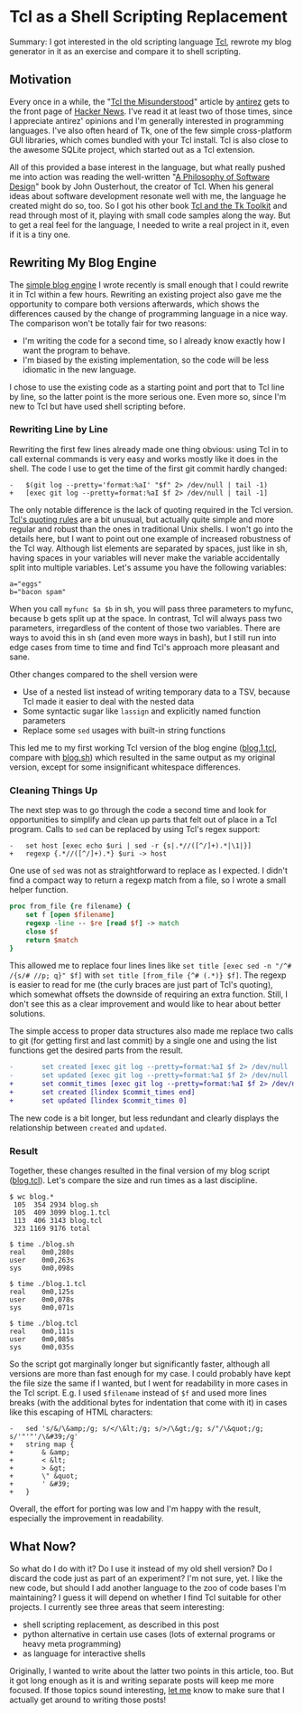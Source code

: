 # Tcl as a Shell Scripting Replacement

Summary: I got interested in the old scripting language [Tcl](https://www.tcl.tk/), rewrote my blog generator in it as an exercise and compare it to shell scripting.

## Motivation

Every once in a while, the "[Tcl the Misunderstood](http://antirez.com/articoli/tclmisunderstood.html)" article by [antirez](http://invece.org/) gets to the front page of [Hacker News](https://news.ycombinator.com/). I've read it at least two of those times, since I appreciate antirez' opinions and I'm generally interested in programming languages. I've also often heard of Tk, one of the few simple cross-platform GUI libraries, which comes bundled with your Tcl install. Tcl is also close to the awesome SQLite project, which started out as a Tcl extension.

All of this provided a base interest in the language, but what really pushed me into action was reading the well-written "[A Philosophy of Software Design](https://www.goodreads.com/en/book/show/39996759)" book by John Ousterhout, the creator of Tcl. When his general ideas about software development resonate well with me, the language he created might do so, too. So I got his other book [Tcl and the Tk Toolkit](https://www.oreilly.com/library/view/tcl-and-the/9780321601766/) and read through most of it, playing with small code samples along the way. But to get a real feel for the language, I needed to write a real project in it, even if it is a tiny one.

## Rewriting My Blog Engine

The [simple blog engine](https://github.com/karlb/karl.berlin) I wrote recently is small enough that I could rewrite it in Tcl within a few hours. Rewriting an existing project also gave me the opportunity to compare both versions afterwards, which shows the differences caused by the change of programming language in a nice way. The comparison won't be totally fair for two reasons:

* I'm writing the code for a second time, so I already know exactly how I want the program to behave.
* I'm biased by the existing implementation, so the code will be less idiomatic in the new language.

I chose to use the existing code as a starting point and port that to Tcl line by line, so the latter point is the more serious one. Even more so, since I'm new to Tcl but have used shell scripting before.

### Rewriting Line by Line
Rewriting the first few lines already made one thing obvious: using Tcl in to call external commands is very easy and works mostly like it does in the shell. The code I use to get the time of the first git commit hardly changed:

```
-	$(git log --pretty='format:%aI' "$f" 2> /dev/null | tail -1)
+	[exec git log --pretty=format:%aI $f 2> /dev/null | tail -1]
```

The only notable difference is the lack of quoting required in the Tcl version. [Tcl's quoting rules](https://wiki.tcl-lang.org/page/Tcl+Quoting) are a bit unusual, but actually quite simple and more regular and robust than the ones in traditional Unix shells. I won't go into the details here, but I want to point out one example of increased robustness of the Tcl way. Although list elements are separated by spaces, just like in sh, having spaces in your variables will never make the variable accidentally split into multiple variables. Let's assume you have the following variables:

```
a="eggs"
b="bacon spam"
```

When you call `myfunc $a $b` in sh, you will pass three parameters to myfunc, because b gets split up at the space. In contrast, Tcl will always pass two parameters, irregardless of the content of those two variables. There are ways to avoid this in sh (and even more ways in bash), but I still run into edge cases from time to time and find Tcl's approach more pleasant and sane.

Other changes compared to the shell version were
* Use of a nested list instead of writing temporary data to a TSV, because Tcl made it easier to deal with the nested data
* Some syntactic sugar like `lassign` and explicitly named function parameters
* Replace some `sed` usages with built-in string functions

This led me to my first working Tcl version of the blog engine ([blog.1.tcl](tcl/blog.1.tcl), compare with [blog.sh](tcl/blog.sh)) which resulted in the same output as my original version, except for some insignificant whitespace differences.

### Cleaning Things Up
The next step was to go through the code a second time and look for opportunities to simplify and clean up parts that felt out of place in a Tcl program. Calls to `sed` can be replaced by using Tcl's regex support:

```
-	set host [exec echo $uri | sed -r {s|.*//([^/]+).*|\1|}]
+	regexp {.*//([^/]+).*} $uri -> host
```

One use of `sed` was not as straightforward to replace as I expected. I didn't find a compact way to return a regexp match from a file, so I wrote a small helper function.

```tcl
proc from_file {re filename} {
	set f [open $filename]
	regexp -line -- $re [read $f] -> match
	close $f
	return $match
}
```

This allowed me to replace four lines lines like `set title [exec sed -n "/^# /{s/# //p; q}" $f]` with `set title [from_file {^# (.*)} $f]`. The regexp is easier to read for me (the curly braces are just part of Tcl's quoting), which somewhat offsets the downside of requiring an extra function. Still, I don't see this as a clear improvement and would like to hear about better solutions.

The simple access to proper data structures also made me replace two calls to git (for getting first and last commit) by a single one and using the list functions get the desired parts from the result.

```diff
-       set created [exec git log --pretty=format:%aI $f 2> /dev/null | tail -1]
-       set updated [exec git log --pretty=format:%aI $f 2> /dev/null | head -1]
+       set commit_times [exec git log --pretty=format:%aI $f 2> /dev/null]
+       set created [lindex $commit_times end]
+       set updated [lindex $commit_times 0]
```

The new code is a bit longer, but less redundant and clearly displays the relationship between `created` and `updated`.

### Result
Together, these changes resulted in the final version of my blog script ([blog.tcl](tcl/blog.tcl)). Let's compare the size and run times as a last discipline.

```
$ wc blog.*
 105  354 2934 blog.sh
 105  409 3099 blog.1.tcl
 113  406 3143 blog.tcl
 323 1169 9176 total

$ time ./blog.sh
real    0m0,280s
user    0m0,263s
sys     0m0,098s

$ time ./blog.1.tcl 
real    0m0,125s
user    0m0,078s
sys     0m0,071s

$ time ./blog.tcl 
real    0m0,111s
user    0m0,085s
sys     0m0,035s
```

So the script got marginally longer but significantly faster, although all versions are more than fast enough for my case. I could probably have kept the file size the same if I wanted, but I went for readability in more cases in the Tcl script. E.g. I used `$filename` instead of `$f` and used more lines breaks (with the additional bytes for indentation that come with it) in cases like this escaping of HTML characters:

```
-	sed 's/&/\&amp;/g; s/</\&lt;/g; s/>/\&gt;/g; s/"/\&quot;/g; s/'"'"'/\&#39;/g'
+	string map {
+		& &amp;
+		< &lt;
+		> &gt;
+		\" &quot;
+		' &#39;
+	}
```

Overall, the effort for porting was low and I'm happy with the result, especially the improvement in readability.

## What Now?

So what do I do with it? Do I use it instead of my old shell version? Do I discard the code just as part of an experiment? I'm not sure, yet. I like the new code, but should I add another language to the zoo of code bases I'm maintaining? I guess it will depend on whether I find Tcl suitable for other projects. I currently see three areas that seem interesting:

* shell scripting replacement, as described in this post
* python alternative in certain use cases (lots of external programs or heavy meta programming)
* as language for interactive shells

Originally, I wanted to write about the latter two points in this article, too. But it got long enough as it is and writing separate posts will keep me more focused. If those topics sound interesting, [let me](mailto:mail@karl.berlin) know to make sure that I actually get around to writing those posts!
